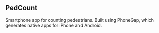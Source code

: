 PedCount
--------

Smartphone app for counting pedestrians. Built using PhoneGap, which generates native apps for iPhone and Android.
